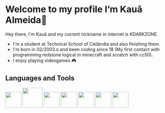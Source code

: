 # Welcome to my profile I’m Kauã Almeida👋

Hey there, I'm Kauã and my current nickname in internet is KDARKZONE. <br>
* I'm a student at Technical School of Ceilândia and also finishing them. <br>
* I'm born in 02/2003.o and been coding since 18 (My first contact with programming redstone logical in minecraft and scratch with cc50). <br>
* I enjoy playing videogames 🎮<br>

## Languages and Tools

<div style="inline">
<img width="50px" src="https://cdn.jsdelivr.net/gh/devicons/devicon/icons/html5/html5-original.svg" />
<img width="63px" src="https://cdn.jsdelivr.net/gh/devicons/devicon/icons/css3/css3-original-wordmark.svg" />
<img width="50px" src="https://cdn.jsdelivr.net/gh/devicons/devicon/icons/javascript/javascript-original.svg" />
<img width="50px" src="https://cdn.jsdelivr.net/gh/devicons/devicon/icons/php/php-original.svg" />
<img width="50px" src="https://cdn.jsdelivr.net/gh/devicons/devicon/icons/mysql/mysql-original.svg" />
<img width="50px" src="https://cdn.jsdelivr.net/gh/devicons/devicon/icons/git/git-original.svg" />
<img width="50px" src="https://raw.githubusercontent.com/isocpp/logos/64ef037049f87ac74875dbe72695e59118b52186/cpp_logo.svg)" />
